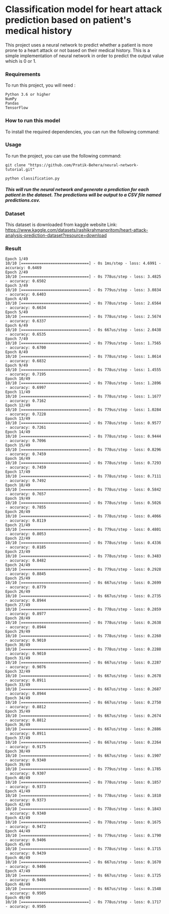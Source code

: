 # **Classification model for heart attack prediction based on patient's medical history**
This project uses a neural network to predict whether a patient is more prone to a heart attack or not based on their medical history.
This is a simple implementation of neural network in order to predict the output value which is 0 or 1.

### **Requirements**
To run this project, you will need :

```
Python 3.6 or higher
NumPy
Pandas
TensorFlow
````
### **How to run this model**
 To install the required dependencies, you can run the following command:



### **Usage**
To run the project, you can use the following command:
```
git clone "https://github.com/Pratik-Behera/neural-network-tutorial.git"
```

```
python classification.py
```

##### This will run the neural network and generate a prediction for each patient in the dataset. The predictions will be output to a CSV file named predictions.csv.

### **Dataset**
This dataset is downloaded from kaggle website
Link: https://www.kaggle.com/datasets/rashikrahmanpritom/heart-attack-analysis-prediction-dataset?resource=download
### **Result**
```
Epoch 1/49
10/10 [==============================] - 0s 1ms/step - loss: 4.6991 - accuracy: 0.6469
Epoch 2/49
10/10 [==============================] - 0s 778us/step - loss: 3.4825 - accuracy: 0.6502
Epoch 3/49
10/10 [==============================] - 0s 779us/step - loss: 3.0834 - accuracy: 0.6403
Epoch 4/49
10/10 [==============================] - 0s 778us/step - loss: 2.6564 - accuracy: 0.6634
Epoch 5/49
10/10 [==============================] - 0s 778us/step - loss: 2.5674 - accuracy: 0.6337
Epoch 6/49
10/10 [==============================] - 0s 667us/step - loss: 2.0438 - accuracy: 0.6535
Epoch 7/49
10/10 [==============================] - 0s 779us/step - loss: 1.7565 - accuracy: 0.6700
Epoch 8/49
10/10 [==============================] - 0s 778us/step - loss: 1.8614 - accuracy: 0.6832
Epoch 9/49
10/10 [==============================] - 0s 778us/step - loss: 1.4555 - accuracy: 0.7195
Epoch 10/49
10/10 [==============================] - 0s 778us/step - loss: 1.2896 - accuracy: 0.6997
Epoch 11/49
10/10 [==============================] - 0s 778us/step - loss: 1.1677 - accuracy: 0.7162
Epoch 12/49
10/10 [==============================] - 0s 779us/step - loss: 1.0284 - accuracy: 0.7228
Epoch 13/49
10/10 [==============================] - 0s 778us/step - loss: 0.9577 - accuracy: 0.7261
Epoch 14/49
10/10 [==============================] - 0s 778us/step - loss: 0.9444 - accuracy: 0.7096
Epoch 15/49
10/10 [==============================] - 0s 778us/step - loss: 0.8296 - accuracy: 0.7459
Epoch 16/49
10/10 [==============================] - 0s 778us/step - loss: 0.7293 - accuracy: 0.7459
Epoch 17/49
10/10 [==============================] - 0s 778us/step - loss: 0.7111 - accuracy: 0.7492
Epoch 18/49
10/10 [==============================] - 0s 778us/step - loss: 0.5842 - accuracy: 0.7657
Epoch 19/49
10/10 [==============================] - 0s 778us/step - loss: 0.5026 - accuracy: 0.7855
Epoch 20/49
10/10 [==============================] - 0s 778us/step - loss: 0.4066 - accuracy: 0.8119
Epoch 21/49
10/10 [==============================] - 0s 779us/step - loss: 0.4801 - accuracy: 0.8053
Epoch 22/49
10/10 [==============================] - 0s 778us/step - loss: 0.4336 - accuracy: 0.8185
Epoch 23/49
10/10 [==============================] - 0s 778us/step - loss: 0.3483 - accuracy: 0.8482
Epoch 24/49
10/10 [==============================] - 0s 779us/step - loss: 0.2928 - accuracy: 0.8845
Epoch 25/49
10/10 [==============================] - 0s 667us/step - loss: 0.2699 - accuracy: 0.8779
Epoch 26/49
10/10 [==============================] - 0s 667us/step - loss: 0.2735 - accuracy: 0.8944
Epoch 27/49
10/10 [==============================] - 0s 778us/step - loss: 0.2859 - accuracy: 0.8977
Epoch 28/49
10/10 [==============================] - 0s 778us/step - loss: 0.2638 - accuracy: 0.8944
Epoch 29/49
10/10 [==============================] - 0s 778us/step - loss: 0.2260 - accuracy: 0.9010
Epoch 30/49
10/10 [==============================] - 0s 778us/step - loss: 0.2288 - accuracy: 0.9010
Epoch 31/49
10/10 [==============================] - 0s 667us/step - loss: 0.2287 - accuracy: 0.9076
Epoch 32/49
10/10 [==============================] - 0s 667us/step - loss: 0.2678 - accuracy: 0.8911
Epoch 33/49
10/10 [==============================] - 0s 667us/step - loss: 0.2687 - accuracy: 0.8944
Epoch 34/49
10/10 [==============================] - 0s 667us/step - loss: 0.2750 - accuracy: 0.8812
Epoch 35/49
10/10 [==============================] - 0s 667us/step - loss: 0.2674 - accuracy: 0.8812
Epoch 36/49
10/10 [==============================] - 0s 667us/step - loss: 0.2886 - accuracy: 0.8911
Epoch 37/49
10/10 [==============================] - 0s 667us/step - loss: 0.2264 - accuracy: 0.9175
Epoch 38/49
10/10 [==============================] - 0s 667us/step - loss: 0.1907 - accuracy: 0.9340
Epoch 39/49
10/10 [==============================] - 0s 779us/step - loss: 0.1785 - accuracy: 0.9307
Epoch 40/49
10/10 [==============================] - 0s 778us/step - loss: 0.1857 - accuracy: 0.9373
Epoch 41/49
10/10 [==============================] - 0s 778us/step - loss: 0.1810 - accuracy: 0.9373
Epoch 42/49
10/10 [==============================] - 0s 778us/step - loss: 0.1843 - accuracy: 0.9340
Epoch 43/49
10/10 [==============================] - 0s 778us/step - loss: 0.1675 - accuracy: 0.9472
Epoch 44/49
10/10 [==============================] - 0s 779us/step - loss: 0.1790 - accuracy: 0.9406
Epoch 45/49
10/10 [==============================] - 0s 778us/step - loss: 0.1715 - accuracy: 0.9439
Epoch 46/49
10/10 [==============================] - 0s 667us/step - loss: 0.1670 - accuracy: 0.9406
Epoch 47/49
10/10 [==============================] - 0s 667us/step - loss: 0.1725 - accuracy: 0.9406
Epoch 48/49
10/10 [==============================] - 0s 667us/step - loss: 0.1548 - accuracy: 0.9505
Epoch 49/49
10/10 [==============================] - 0s 778us/step - loss: 0.1717 - accuracy: 0.9505
```
